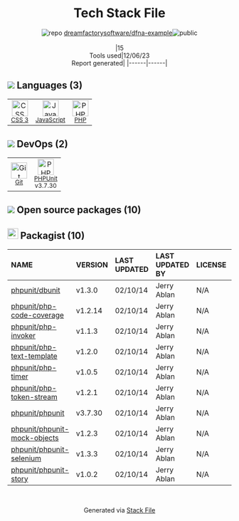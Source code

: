 <!--
&lt;--- Readme.md Snippet without images Start ---&gt;
## Tech Stack
dreamfactorysoftware/dfna-example is built on the following main stack:

- [PHP](http://www.php.net/) – Languages
- [JavaScript](https://developer.mozilla.org/en-US/docs/Web/JavaScript) – Languages
- [PHPUnit](https://phpunit.de/) – Testing Frameworks

Full tech stack [here](/techstack.md)

&lt;--- Readme.md Snippet without images End ---&gt;

&lt;--- Readme.md Snippet with images Start ---&gt;
## Tech Stack
dreamfactorysoftware/dfna-example is built on the following main stack:

- <img width='25' height='25' src='https://img.stackshare.io/service/991/hwUcGZ41_400x400.jpg' alt='PHP'/> [PHP](http://www.php.net/) – Languages
- <img width='25' height='25' src='https://img.stackshare.io/service/1209/javascript.jpeg' alt='JavaScript'/> [JavaScript](https://developer.mozilla.org/en-US/docs/Web/JavaScript) – Languages
- <img width='25' height='25' src='https://img.stackshare.io/service/1616/1_WsEnddd5Y4EgEHsT054kUQ.jpeg' alt='PHPUnit'/> [PHPUnit](https://phpunit.de/) – Testing Frameworks

Full tech stack [here](/techstack.md)

&lt;--- Readme.md Snippet with images End ---&gt;
-->
<div align="center">

# Tech Stack File
![](https://img.stackshare.io/repo.svg "repo") [dreamfactorysoftware/dfna-example](https://github.com/dreamfactorysoftware/dfna-example)![](https://img.stackshare.io/public_badge.svg "public")
<br/><br/>
|15<br/>Tools used|12/06/23 <br/>Report generated|
|------|------|
</div>

## <img src='https://img.stackshare.io/languages.svg'/> Languages (3)
<table><tr>
  <td align='center'>
  <img width='36' height='36' src='https://img.stackshare.io/service/6727/css.png' alt='CSS 3'>
  <br>
  <sub><a href="https://developer.mozilla.org/en-US/docs/Web/CSS/CSS3">CSS 3</a></sub>
  <br>
  <sub></sub>
</td>

<td align='center'>
  <img width='36' height='36' src='https://img.stackshare.io/service/1209/javascript.jpeg' alt='JavaScript'>
  <br>
  <sub><a href="https://developer.mozilla.org/en-US/docs/Web/JavaScript">JavaScript</a></sub>
  <br>
  <sub></sub>
</td>

<td align='center'>
  <img width='36' height='36' src='https://img.stackshare.io/service/991/hwUcGZ41_400x400.jpg' alt='PHP'>
  <br>
  <sub><a href="http://www.php.net/">PHP</a></sub>
  <br>
  <sub></sub>
</td>

</tr>
</table>

## <img src='https://img.stackshare.io/devops.svg'/> DevOps (2)
<table><tr>
  <td align='center'>
  <img width='36' height='36' src='https://img.stackshare.io/service/1046/git.png' alt='Git'>
  <br>
  <sub><a href="http://git-scm.com/">Git</a></sub>
  <br>
  <sub></sub>
</td>

<td align='center'>
  <img width='36' height='36' src='https://img.stackshare.io/service/1616/1_WsEnddd5Y4EgEHsT054kUQ.jpeg' alt='PHPUnit'>
  <br>
  <sub><a href="https://phpunit.de/">PHPUnit</a></sub>
  <br>
  <sub>v3.7.30</sub>
</td>

</tr>
</table>


## <img src='https://img.stackshare.io/group.svg' /> Open source packages (10)</h2>

## <img width='24' height='24' src='https://img.stackshare.io/package_manager/1778/default_90cb8b66e85ae5b95928b10bb076ab6a27c7e151.png'/> Packagist (10)

|NAME|VERSION|LAST UPDATED|LAST UPDATED BY|LICENSE|VULNERABILITIES|
|:------|:------|:------|:------|:------|:------|
|[phpunit/dbunit](https://packagist.org/phpunit/dbunit)|v1.3.0|02/10/14|Jerry Ablan |N/A|N/A|
|[phpunit/php-code-coverage](https://packagist.org/phpunit/php-code-coverage)|v1.2.14|02/10/14|Jerry Ablan |N/A|N/A|
|[phpunit/php-invoker](https://packagist.org/phpunit/php-invoker)|v1.1.3|02/10/14|Jerry Ablan |N/A|N/A|
|[phpunit/php-text-template](https://packagist.org/phpunit/php-text-template)|v1.2.0|02/10/14|Jerry Ablan |N/A|N/A|
|[phpunit/php-timer](https://packagist.org/phpunit/php-timer)|v1.0.5|02/10/14|Jerry Ablan |N/A|N/A|
|[phpunit/php-token-stream](https://packagist.org/phpunit/php-token-stream)|v1.2.1|02/10/14|Jerry Ablan |N/A|N/A|
|[phpunit/phpunit](https://packagist.org/phpunit/phpunit)|v3.7.30|02/10/14|Jerry Ablan |N/A|N/A|
|[phpunit/phpunit-mock-objects](https://packagist.org/phpunit/phpunit-mock-objects)|v1.2.3|02/10/14|Jerry Ablan |N/A|N/A|
|[phpunit/phpunit-selenium](https://packagist.org/phpunit/phpunit-selenium)|v1.3.3|02/10/14|Jerry Ablan |N/A|N/A|
|[phpunit/phpunit-story](https://packagist.org/phpunit/phpunit-story)|v1.0.2|02/10/14|Jerry Ablan |N/A|N/A|

<br/>
<div align='center'>

Generated via [Stack File](https://github.com/marketplace/stack-file)
